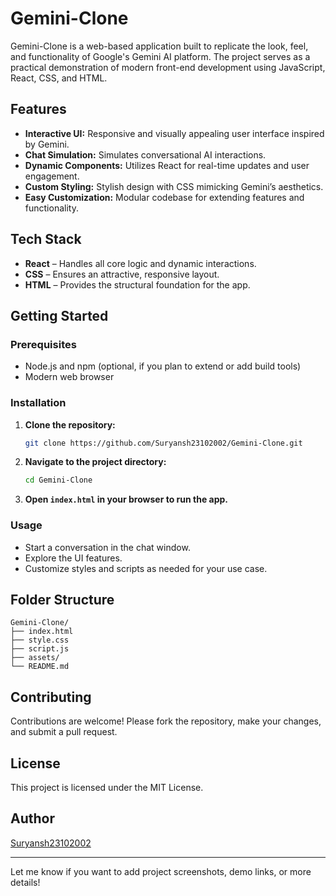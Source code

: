 # Gemini-Clone

Gemini-Clone is a web-based application built to replicate the look, feel, and functionality of Google's Gemini AI platform. The project serves as a practical demonstration of modern front-end development using JavaScript, React, CSS, and HTML.

## Features

- **Interactive UI:** Responsive and visually appealing user interface inspired by Gemini.
- **Chat Simulation:** Simulates conversational AI interactions.
- **Dynamic Components:** Utilizes React for real-time updates and user engagement.
- **Custom Styling:** Stylish design with CSS mimicking Gemini’s aesthetics.
- **Easy Customization:** Modular codebase for extending features and functionality.

## Tech Stack

- **React** – Handles all core logic and dynamic interactions.
- **CSS** – Ensures an attractive, responsive layout.
- **HTML** – Provides the structural foundation for the app.

## Getting Started

### Prerequisites

- Node.js and npm (optional, if you plan to extend or add build tools)
- Modern web browser

### Installation

1. **Clone the repository:**
   ```bash
   git clone https://github.com/Suryansh23102002/Gemini-Clone.git
   ```
2. **Navigate to the project directory:**
   ```bash
   cd Gemini-Clone
   ```
3. **Open `index.html` in your browser to run the app.**

### Usage

- Start a conversation in the chat window.
- Explore the UI features.
- Customize styles and scripts as needed for your use case.

## Folder Structure

```
Gemini-Clone/
├── index.html
├── style.css
├── script.js
├── assets/
└── README.md
```

## Contributing

Contributions are welcome! Please fork the repository, make your changes, and submit a pull request.

## License

This project is licensed under the MIT License.

## Author

[Suryansh23102002](https://github.com/Suryansh23102002)

---

Let me know if you want to add project screenshots, demo links, or more details!
